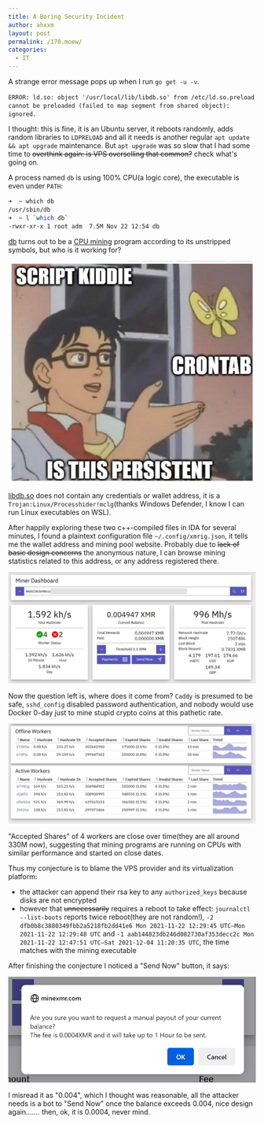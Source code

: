 ```yaml
---
title: A Boring Security Incident
author: ahxxm
layout: post
permalink: /170.moew/
categories:
  - IT
---
```


A strange error message pops up when I run `go get -u -v`.

<!--more-->

`ERROR: ld.so: object '/usr/local/lib/libdb.so' from /etc/ld.so.preload cannot be preloaded (failed to map segment from shared object): ignored.`

I thought: this is fine, it is an Ubuntu server, it reboots randomly, adds random libraries to `LDPRELOAD` and all it needs is another regular `apt update && apt upgrade` maintenance. But  `apt upgrade` was so slow that I had some time to ~~overthink again: is VPS overselling that common?~~ check what's going on.

A process named `db` is using 100% CPU(a logic core), the executable is even under `PATH`:

```bash
➜  ~ which db
/usr/sbin/db
➜  ~ l `which db`
-rwxr-xr-x 1 root adm  7.5M Nov 22 12:54 db
```

[db](https://files.catbox.moe/w2jeng.gz) turns out to be a [CPU mining](https://github.com/xmrig/xmrig) program according to its unstripped symbols, but who is it working for?

<img class="alignnone" src="/images/mine/persistent.jpg" alt="LD_PRELOAD sounds more advanced"/>

[libdb.so](https://files.catbox.moe/itk651.gz) does not contain any credentials or wallet address, it is a `Trojan:Linux/Processhider!mclg`(thanks Windows Defender, I know I can run Linux executables on WSL). 

After happily exploring these two c++-compiled files in IDA for several minutes, I found a plaintext configuration file  `~/.config/xmrig.json`, it tells me the wallet address and mining pool website. Probably due to ~~lack of basic design concerns~~ the anonymous nature, I can browse mining statistics related to this address, or any address registered there.

<img class="alignnone" src="/images/mine/996.jpg" alt="996 is not the most lucky number"/>

Now the question left is, where does it come from?  `Caddy` is presumed to be safe, `sshd_config` disabled password authentication, and nobody would use Docker 0-day just to mine stupid crypto coins at this pathetic rate.

<img class="alignnone" src="/images/mine/worker.jpg" alt=""/>

"Accepted Shares" of 4 workers are close over time(they are all around 330M now), suggesting that mining programs are running on CPUs with similar performance and started on close dates.

Thus my conjecture is to blame the VPS provider and its virtualization platform:
- the attacker can append their rsa key to any `authorized_keys` because disks are not encrypted <!-- ssh-rsa AAAAB3NzaC1yc2EAAAADAQABAAABAQC9bg+z+g2qbTTCP1IFySRUtkvYRXqwkTjqJeztxIn8yrZYZSpkwnqg4gTdzSQKapAcOkBhZ+huaEHdLROpDq6zQ2UXJSVCUEPX9CLznK6fq5B9alM/8RAmJc3uF099l6ERSru9wL8wFuyH9nqma5sTvd72XLZxBoNl1Xqxj0oBHKGa6gbIDDwXcVeHiwg9JV0+JfDyF9wznAUJQ1LhYfOJuCJ1aorq2y7jR4hqzBls/3zdKqN719AyYN99/RbXzvTkLexSuHKhlcXquLjvLgulDy8OSoNFBe18qTStFWKHqqtXLHhVsxWsaYYAm8CNEcUMhMo8qGomS40FHQydn74N root -->
- however that ~~unnecessarily~~ requires a reboot to take effect: `journalctl --list-boots` reports twice reboot(they are not random!), `-2 dfb0b8c3880349fbb2a5218fb2dd41e6 Mon 2021-11-22 12:29:45 UTC—Mon 2021-11-22 12:29:48 UTC` and  `-1 aab144823db246d082730af353decc2c Mon 2021-11-22 12:47:51 UTC—Sat 2021-12-04 11:20:35 UTC`, the time matches with the mining executable

After finishing the conjecture I noticed a "Send Now" button, it says:

<img class="alignnone" src="/images/mine/fee.jpg" alt=""/>

I misread it as "0.004", which I thought was reasonable, all the attacker needs is a bot to "Send Now" once the balance exceeds 0.004, nice design again....... then, ok, it is 0.0004, never mind.

<!-- This VPS had gone through hard times, it was powered off for several days after [the OVH fire](https://network.status-ovhcloud.com/incidents/vlcqgm66ffnz), its network is not always stable but has been improving recently, it has good value for its price(2cores+6g+300g nvme ssd, less than $10 per month), I'm hesitant to move out and sincerely hope it survives the next incident. -->
